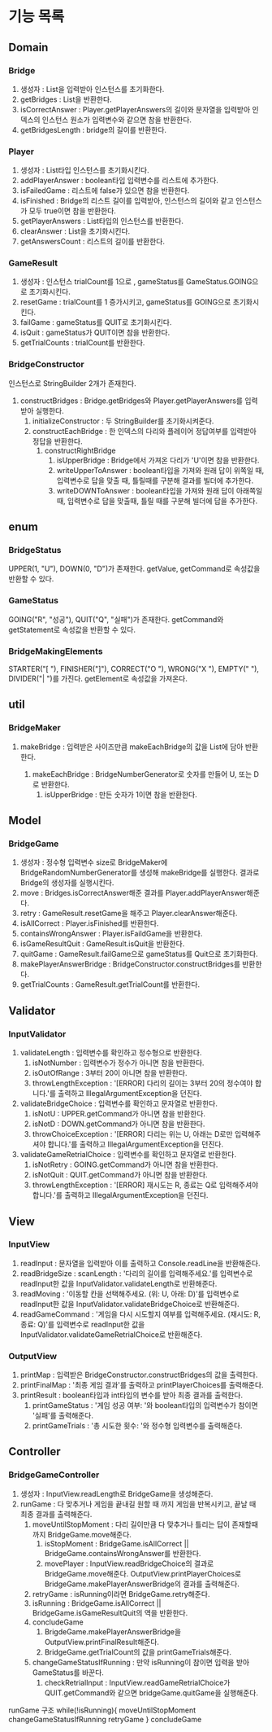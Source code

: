 # 기능 목록
## Domain
### Bridge
1. 생성자 : List<String>을 입력받아 인스턴스를 초기화한다. 
2. getBridges : List<String>을 반환한다.
3. isCorrectAnswer : Player.getPlayerAnswers의 길이와 문자열을 입력받아 인덱스의 인스턴스 원소가 입력변수와 같으면 참을 반환한다.
4. getBridgesLength : bridge의 길이를 반환한다.

### Player
1. 생성자 : List<boolean>타입 인스턴스를 초기화시킨다. 
2. addPlayerAnswer :  boolean타입 입력변수를 리스트에 추가한다. 
3. isFailedGame : 리스트에 false가 있으면 참을 반환한다. 
4. isFinished : Bridge의 리스트 길이를 입력받아, 인스턴스의 길이와 같고 인스턴스가 모두 true이면 참을 반환한다.
5. getPlayerAnswers : List<boolean>타입의 인스턴스를 반환한다.
6. clearAnswer : List<boolean>을 초기화시킨다. 
7. getAnswersCount : 리스트의 길이를 반환한다. 
   

### GameResult
1. 생성자 : 인스턴스 trialCount를 1으로 , gameStatus를 GameStatus.GOING으로 초기화시킨다. 
2. resetGame : trialCount를 1 증가시키고, gameStatus를 GOING으로 초기화시킨다.
3. failGame : gameStatus를 QUIT로 초기화시킨다. 
4. isQuit : gameStatus가 QUIT이면 참을 반환한다. 
5. getTrialCounts : trialCount를 반환한다. 

### BridgeConstructor
인스턴스로 StringBuilder 2개가 존재한다. 
1. constructBridges : Bridge.getBridges와 Player.getPlayerAnswers를 입력받아 실행한다. 
   1. initializeConstructor : 두 StringBuilder를 초기화시켜준다. 
   2. constructEachBridge : 한 인덱스의 다리와 플레이어 정답여부를 입력받아 정답을 반환한다. 
      1. constructRightBridge
         1. isUpperBridge : Bridge에서 가져온 다리가 'U'이면 참을 반환한다.
         2. writeUpperToAnswer : boolean타입을 가져와 원래 답이 위쪽일 때, 입력변수로 답을 맞출 때, 틀릴때를 구분해 결과를 빌더에 추가한다. 
         3. writeDOWNToAnswer : boolean타입을 가져와 원래 답이 아래쪽일 때, 입력변수로 답을 맞출때, 틀릴 때를 구분해 빌더에 답을 추가한다. 

## enum
### BridgeStatus
UPPER(1, "U"), DOWN(0, "D")가 존재한다. 
getValue, getCommand로 속성값을 반환할 수 있다. 

### GameStatus
GOING("R", "성공"), QUIT("Q", "실패")가 존재한다. 
getCommand와 getStatement로 속성값을 반환할 수 있다. 

### BridgeMakingElements
STARTER("[ "), FINISHER("]"), CORRECT("O "), WRONG("X "), EMPTY("  "), DIVIDER("| ")를 가진다. 
getElement로 속성값을 가져온다. 

## util
### BridgeMaker
1. makeBridge : 입력받은 사이즈만큼 makeEachBridge의 값을 List<String>에 담아 반환한다. 
   1. makeEachBridge : BridgeNumberGenerator로 숫자를 만들어 U, 또는 D로 반환한다. 
      1. isUpperBridge : 만든 숫자가 1이면 참을 반환한다.

## Model
### BridgeGame
1. 생성자 : 정수형 입력변수 size로 BridgeMaker에 BridgeRandomNumberGenerator를 생성해 makeBridge를 실행한다. 결과로 Bridge의 생성자를 실행시킨다. 
2. move : Bridges.isCorrectAnswer해준 결과를 Player.addPlayerAnswer해준다.
3. retry : GameResult.resetGame을 해주고 Player.clearAnswer해준다. 
4. isAllCorrect : Player.isFinished를 반환한다. 
5. containsWrongAnswer : Player.isFaildGame을 반환한다. 
6. isGameResultQuit : GameResult.isQuit을 반환한다. 
7. quitGame : GameResult.failGame으로 gameStatus를 Quit으로 초기화한다. 
8. makePlayerAnswerBridge : BridgeConstructor.constructBridges를 반환한다.
9. getTrialCounts : GameResult.getTrialCount를 반환한다. 

## Validator
### InputValidator
1. validateLength : 입력변수를 확인하고 정수형으로 반환한다. 
   1. isNotNumber : 입력변수가 정수가 아니면 참을 반환한다. 
   2. isOutOfRange : 3부터 20이 아니면 참을 반환한다. 
   3. throwLengthException : '[ERROR] 다리의 길이는 3부터 20의 정수여야 합니다.'를 출력하고 IllegalArgumentException을 던진다. 
2. validateBridgeChoice : 입력변수를 확인하고 문자열로 반환한다.
     1. isNotU : UPPER.getCommand가 아니면 참을 반환한다. 
    2. isNotD : DOWN.getCommand가 아니면 참을 반환한다. 
    3. throwChoiceException : '[ERROR] 다리는 위는 U, 아래는 D로만 입력해주셔야 합니다.'를 출력하고 IllegalArgumentException을 던진다.
3. validateGameRetrialChoice : 입력변수를 확인하고 문자열로 반환한다.
     1. isNotRetry : GOING.getCommand가 아니면 참을 반환한다. 
    2. isNotQuit : QUIT.getCommand가 아니면 참을 반환한다. 
    3. throwLengthException : '[ERROR] 재시도는 R, 종료는 Q로 입력해주셔야 합니다.'를 출력하고 IllegalArgumentException을 던진다.


## View
### InputView
1. readInput : 문자열을 입력받아 이를 출력하고 Console.readLine을 반환해준다.
2. readBridgeSize :  scanLength : '다리의 길이를 입력해주세요.'를 입력변수로 readInput한 값을 InputValidator.validateLength로 반환해준다. 
3. readMoving : '이동할 칸을 선택해주세요. (위: U, 아래: D)'를 입력변수로 readInput한 값을 InputValidator.validateBridgeChoice로 반환해준다. 
4. readGameCommand : '게임을 다시 시도할지 여부를 입력해주세요. (재시도: R, 종료: Q)'를 입력변수로 readInput한 값을 InputValidator.validateGameRetrialChoice로 반환해준다. 

### OutputView
1. printMap : 입력받은 BridgeConstructor.constructBridges의 값을 출력한다. 
2. printFinalMap : '최종 게임 결과'를 출력하고 printPlayerChoices를 출력해준다. 
3. printResult : boolean타입과 int타입의 변수를 받아 최종 결과를 출력한다. 
   1. printGameStatus : '게임 성공 여부: '와 boolean타입의 입력변수가 참이면 '실패'를 출력해준다. 
   2. printGameTrials : '총 시도한 횟수: '와 정수형 입력변수를 출력해준다. 

## Controller
### BridgeGameController
1. 생성자 : InputView.readLength로 BridgeGame을 생성해준다. 
2. runGame : 다 맞추거나 게임을 끝내길 원할 때 까지 게임을 반복시키고, 끝날 때 최종 결과를 출력해준다. 
   1. moveUntilStopMoment : 다리 길이만큼 다 맞추거나 틀리는 답이 존재할때 까지 BridgeGame.move해준다. 
      1. isStopMoment : BridgeGame.isAllCorrect || BridgeGame.containsWrongAnswer를 반환한다. 
      2. movePlayer : InputView.readBridgeChoice의 결과로 BridgeGame.move해준다. OutputView.printPlayerChoices로 BridgeGame.makePlayerAnswerBridge의 결과를 출력해준다. 
   2. retryGame : isRunning이라면 BridgeGame.retry해준다. 
   3. isRunning : BridgeGame.isAllCorrect || BridgeGame.isGameResultQuit의 역을 반환한다. 
   4. concludeGame 
      1. BrigdeGame.makePlayerAnswerBridge을 OutputView.printFinalResult해준다. 
      2. BridgeGame.getTrialCount의 값을 printGameTrials해준다. 
   5. changeGameStatusIfRunning : 만약 isRunning이 참이면 입력을 받아 GameStatus를 바꾼다.  
      1. checkRetrialInput : InputView.readGameRetrialChoice가 QUIT.getCommand와 같으면 bridgeGame.quitGame을 실행해준다. 

runGame 구조
while(!isRunning){
    moveUntilStopMoment
    changeGameStatusIfRunning
    retryGame
}
concludeGame